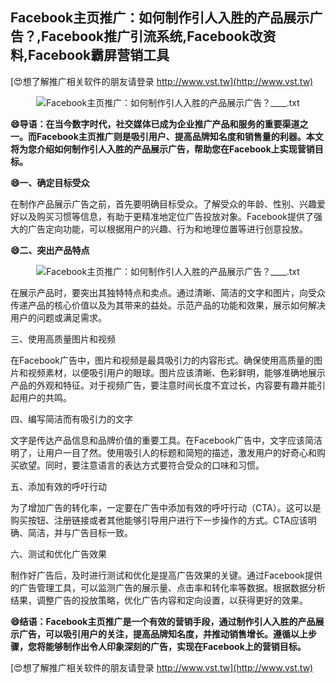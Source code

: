 ## **Facebook主页推广：如何制作引人入胜的产品展示广告？,Facebook推广引流系统,Facebook改资料,Facebook霸屏营销工具**

[😍想了解推广相关软件的朋友请登录 http://www.vst.tw](http://www.vst.tw)

 <center><img src="https://vst.tw/MP4/tuiguang/png/3.png" alt="Facebook主页推广：如何制作引人入胜的产品展示广告？____.txt"></center>

**😄导语：在当今数字时代，社交媒体已成为企业推广产品和服务的重要渠道之一。而Facebook主页推广则是吸引用户、提高品牌知名度和销售量的利器。本文将为您介绍如何制作引人入胜的产品展示广告，帮助您在Facebook上实现营销目标。**

**😄一、确定目标受众**

在制作产品展示广告之前，首先要明确目标受众。了解受众的年龄、性别、兴趣爱好以及购买习惯等信息，有助于更精准地定位广告投放对象。Facebook提供了强大的广告定向功能，可以根据用户的兴趣、行为和地理位置等进行创意投放。

**😄二、突出产品特点**

 <center><img src="https://vst.tw/MP4/tuiguang/png/7.png" alt="Facebook主页推广：如何制作引人入胜的产品展示广告？____.txt"></center>

在展示产品时，要突出其独特特点和卖点。通过清晰、简洁的文字和图片，向受众传递产品的核心价值以及为其带来的益处。示范产品的功能和效果，展示如何解决用户的问题或满足需求。

三、使用高质量图片和视频

在Facebook广告中，图片和视频是最具吸引力的内容形式。确保使用高质量的图片和视频素材，以便吸引用户的眼球。图片应该清晰、色彩鲜明，能够准确地展示产品的外观和特征。对于视频广告，要注意时间长度不宜过长，内容要有趣并能引起用户的共鸣。

四、编写简洁而有吸引力的文字

文字是传达产品信息和品牌价值的重要工具。在Facebook广告中，文字应该简洁明了，让用户一目了然。使用吸引人的标题和简短的描述，激发用户的好奇心和购买欲望。同时，要注意语言的表达方式要符合受众的口味和习惯。

五、添加有效的呼吁行动

为了增加广告的转化率，一定要在广告中添加有效的呼吁行动（CTA）。这可以是购买按钮、注册链接或者其他能够引导用户进行下一步操作的方式。CTA应该明确、简洁，并与广告目标一致。

六、测试和优化广告效果

制作好广告后，及时进行测试和优化是提高广告效果的关键。通过Facebook提供的广告管理工具，可以监测广告的展示量、点击率和转化率等数据。根据数据分析结果，调整广告的投放策略，优化广告内容和定向设置，以获得更好的效果。

**😄结语：Facebook主页推广是一个有效的营销手段，通过制作引人入胜的产品展示广告，可以吸引用户的关注，提高品牌知名度，并推动销售增长。遵循以上步骤，您将能够制作出令人印象深刻的广告，实现在Facebook上的营销目标。**

[😍想了解推广相关软件的朋友请登录 http://www.vst.tw](http://www.vst.tw)



